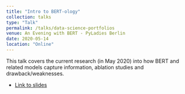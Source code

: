 ```yaml
---
title: "Intro to BERT-ology"
collection: talks
type: "Talk"
permalink: /talks/data-science-portfolios
venue: An Evening with BERT - PyLadies Berlin
date: 2020-05-14
location: "Online"
---
```


This talk covers the current research (in May 2020) into how BERT and related models capture information, ablation studies and drawback/weaknesses. 

* [Link to slides](http://www.rctatman.com/files/Tatman_2020_bertology.pdf)
